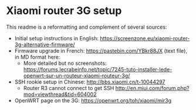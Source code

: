 # Xiaomi router 3G setup
This readme is a reformatting and complement of several sources:
* Initial setup instructions in English: https://screenzone.eu/xiaomi-router-3g-alternative-firmware/
* Firmware upgrade in French: https://pastebin.com/YBkr88JX (text file), in MD format here: [](YBkr88JX.md)
   * More detailed but no screenshots: https://forums.lecrabeinfo.net/topic/7245-tuto-installer-lede-openwrt-sur-un-routeur-xiaomi-routeur-3g/
* SSH rookie setup in Chinese: http://bbs.xiaomi.cn/t-10044297
   * Router R3 cannot connect to get SSH http://en.miui.com/forum.php?mod=viewthread&tid=604002 
* OpenWRT page on the 3G: https://openwrt.org/toh/xiaomi/mir3g
